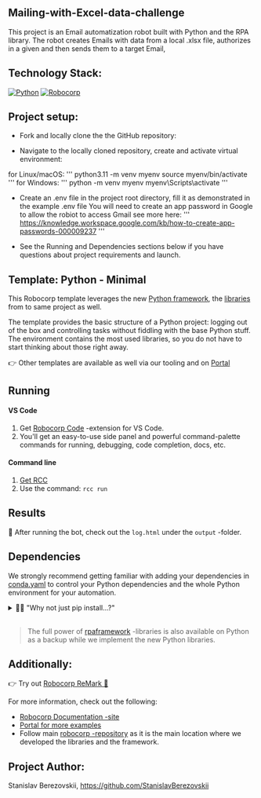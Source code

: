## Mailing-with-Excel-data-challenge

This project is an Email automatization robot built with Python and the RPA library.
The robot creates Emails with data from a local .xlsx file, authorizes in a given and then sends them to a target Email,

## Technology Stack:
[![Python](https://img.shields.io/badge/-Python-464646?style=flat&logo=Python&logoColor=56C0C0&color=008080)](https://www.python.org/)
[![Robocorp](https://img.shields.io/badge/-Robocorp-464646?style=flat&logo=Robocorp&logoColor=56C0C0&color=008080)](https://www.robocorp.com/)

## Project setup:

* Fork and locally clone the the GitHub repository:

* Navigate to the locally cloned repository, create and activate virtual environment:

for Linux/macOS:
'''
python3.11 -m venv myenv
source myenv/bin/activate
'''
for Windows:
'''
python -m venv myenv
myenv\Scripts\activate
'''

* Create an .env file in the project root directory, fill it as demonstrated in the example .env file
You will need to create an app password in Google to allow the robiot to access Gmail see more here:
'''
https://knowledge.workspace.google.com/kb/how-to-create-app-passwords-000009237
'''

* See the Running and Dependencies sections below if you have questions about project requirements and launch.


## Template: Python - Minimal

This Robocorp template leverages the new [Python framework](https://github.com/robocorp/robocorp), the [libraries](https://github.com/robocorp/robocorp/blob/master/docs/README.md#python-libraries) from to same project as well.

The template provides the basic structure of a Python project: logging out of the box and controlling tasks without fiddling with the base Python stuff.
The environment contains the most used libraries, so you do not have to start thinking about those right away. 

👉 Other templates are available as well via our tooling and on [Portal](https://robocorp.com/portal/tag/template)

## Running

#### VS Code
1. Get [Robocorp Code](https://robocorp.com/docs/developer-tools/visual-studio-code/extension-features) -extension for VS Code.
1. You'll get an easy-to-use side panel and powerful command-palette commands for running, debugging, code completion, docs, etc.

#### Command line

1. [Get RCC](https://github.com/robocorp/rcc?tab=readme-ov-file#getting-started)
1. Use the command: `rcc run`

## Results

🚀 After running the bot, check out the `log.html` under the `output` -folder.

## Dependencies

We strongly recommend getting familiar with adding your dependencies in [conda.yaml](conda.yaml) to control your Python dependencies and the whole Python environment for your automation.

<details>
  <summary>🙋‍♂️ "Why not just pip install...?"</summary>

Think of [conda.yaml](conda.yaml) as an equivalent of the requirements.txt, but much better. 👩‍💻 With `conda.yaml`, you are not just controlling your PyPI dependencies; you control the complete Python environment, which makes things repeatable and easy.

👉 You will probably need to run your code on another machine quite soon, so by using `conda.yaml`:
- You can avoid `Works on my machine` -cases
- You do not need to manage Python installations on all the machines
- You can control exactly which version of Python your automation will run on 
  - You'll also control the pip version to avoid dep. resolution changes
- No need for venv, pyenv, ... tooling and knowledge sharing inside your team.
- Define dependencies in conda.yaml, let our tooling do the heavy lifting.
- You get all the content of [conda-forge](https://prefix.dev/channels/conda-forge) without any extra tooling

> Dive deeper with [these](https://github.com/robocorp/rcc/blob/master/docs/recipes.md#what-is-in-condayaml) resources.

</details>
<br/>

> The full power of [rpaframework](https://robocorp.com/docs/python/rpa-framework) -libraries is also available on Python as a backup while we implement the new Python libraries.

## Additionally:

👉 Try out [Robocorp ReMark 💬](https://chat.robocorp.com)

For more information, check out the following:
- [Robocorp Documentation -site](https://robocorp.com/docs)
- [Portal for more examples](https://robocorp.com/portal)
- Follow main [robocorp -repository](https://github.com/robocorp/robocorp) as it is the main location where we developed the libraries and the framework.


## Project Author:
Stanislav Berezovskii, https://github.com/StanislavBerezovskii